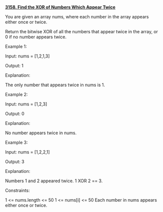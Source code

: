 [**3158. Find the XOR of Numbers Which Appear Twice**](https://leetcode.com/problems/find-the-xor-of-numbers-which-appear-twice/description/)

You are given an array nums, where each number in the array appears either once or twice.

Return the bitwise XOR of all the numbers that appear twice in the array, or 0 if no number appears twice.


Example 1:

Input: nums = [1,2,1,3]

Output: 1

Explanation:

The only number that appears twice in nums is 1.

Example 2:

Input: nums = [1,2,3]

Output: 0

Explanation:

No number appears twice in nums.

Example 3:

Input: nums = [1,2,2,1]

Output: 3

Explanation:

Numbers 1 and 2 appeared twice. 1 XOR 2 == 3.



Constraints:

1 <= nums.length <= 50
1 <= nums[i] <= 50
Each number in nums appears either once or twice.